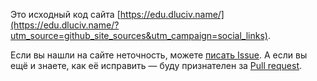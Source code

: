 Это исходный код сайта [https://edu.dluciv.name/](https://edu.dluciv.name/?utm_source=github_site_sources&utm_campaign=social_links).

Если вы нашли на сайте неточность, можете
[писать Issue](https://github.com/dluciv/static-edu.dluciv.name/issues).
А если вы ещё и знаете, как её исправить — буду признателен
за [Pull request](https://github.com/dluciv/static-edu.dluciv.name/pulls).
